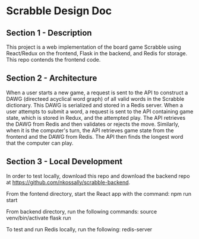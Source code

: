 # Scrabble Design Doc

## Section 1 - Description
 
This project is a web implementation of the board game Scrabble using React/Redux on the frontend, Flask in the backend, and  Redis for storage. This repo contends the frontend code.

## Section 2 - Architecture

When a user starts a new game, a request is sent to the API to construct a DAWG (directeed acyclical word graph) of all valid words in the Scrabble dictionary. This DAWG is serialized and stored in a Redis server. When a user attempts to submit a word, a request is sent to the API containing game state, which is stored in Redux, and the attempted play. The API retrieves the DAWG from Redis and then validates or rejects the move. Similarly, when it is the computer's turn, the API retrieves game state from the frontend and the DAWG from Redis. The API then finds the longest word that the computer can play.

## Section 3 - Local Development
In order to test locally, download this repo and download the backend repo at https://github.com/nkossally/scrabble-backend.

From the fontend directory, start the React app with the command:
npm run start

From backend directory, run the following commands:
source venv/bin/activate
flask run

To test and run Redis locally, run the following:
redis-server



